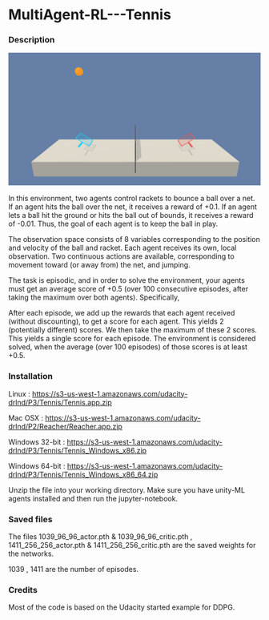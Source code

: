 # MultiAgent-RL---Tennis

### Description

![Screenshot](tennis.png)

In this environment, two agents control rackets to bounce a ball over a net. If an agent hits the ball over the net, it receives a reward of +0.1. If an agent lets a ball hit the ground or hits the ball out of bounds, it receives a reward of -0.01. Thus, the goal of each agent is to keep the ball in play.

The observation space consists of 8 variables corresponding to the position and velocity of the ball and racket. Each agent receives its own, local observation. Two continuous actions are available, corresponding to movement toward (or away from) the net, and jumping.

The task is episodic, and in order to solve the environment, your agents must get an average score of +0.5 (over 100 consecutive episodes, after taking the maximum over both agents). Specifically,

After each episode, we add up the rewards that each agent received (without discounting), to get a score for each agent. This yields 2 (potentially different) scores. We then take the maximum of these 2 scores.
This yields a single score for each episode.
The environment is considered solved, when the average (over 100 episodes) of those scores is at least +0.5.

### Installation

Linux : https://s3-us-west-1.amazonaws.com/udacity-drlnd/P3/Tennis/Tennis.app.zip

Mac OSX : https://s3-us-west-1.amazonaws.com/udacity-drlnd/P2/Reacher/Reacher.app.zip

Windows 32-bit : https://s3-us-west-1.amazonaws.com/udacity-drlnd/P3/Tennis/Tennis_Windows_x86.zip

Windows 64-bit :  https://s3-us-west-1.amazonaws.com/udacity-drlnd/P3/Tennis/Tennis_Windows_x86_64.zip

Unzip the file into your working directory. Make sure you have unity-ML agents installed and then run the jupyter-notebook.

### Saved files
The files 1039_96_96_actor.pth & 1039_96_96_critic.pth , 1411_256_256_actor.pth & 1411_256_256_critic.pth are the saved weights for the networks. 

1039 , 1411 are the number of episodes.

### Credits 
Most of the code is based on the Udacity started example for DDPG.
